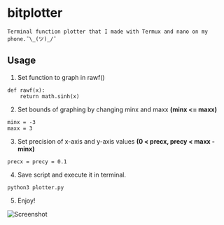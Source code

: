 # bitplotter
```
Terminal function plotter that I made with Termux and nano on my phone.¯\_(ツ)_/¯
```
## Usage
1. Set function to graph in rawf()
```
def rawf(x):
    return math.sinh(x)
```
2. Set bounds of graphing by changing minx and maxx **(minx <= maxx)**
```
minx = -3
maxx = 3
```
3. Set precision of x-axis and y-axis values **(0 < precx, precy < maxx - minx)**
```
precx = precy = 0.1
```
4. Save script and execute it in terminal.
```
python3 plotter.py
```
5. Enjoy!

![Screenshot](https://raw.githubusercontent.com/IngeniousA/bitplotter/master/img/screenshot.PNG)
